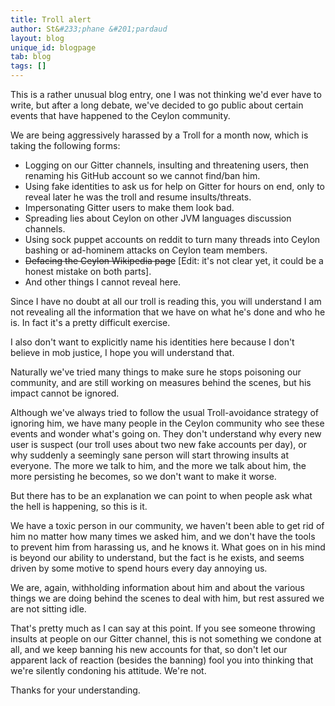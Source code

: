 ```yaml
---
title: Troll alert
author: St&#233;phane &#201;pardaud
layout: blog
unique_id: blogpage
tab: blog
tags: []
---
```


This is a rather unusual blog entry, one I was not thinking we'd ever have to write, but after
a long debate, we've decided to go public about certain events that have happened to the Ceylon
community.

We are being aggressively harassed by a Troll for a month now, which is taking the following
forms:

- Logging on our Gitter channels, insulting and threatening users, then renaming his GitHub account
  so we cannot find/ban him.
- Using fake identities to ask us for help on Gitter for hours on end, only to reveal later
  he was the troll and resume insults/threats.
- Impersonating Gitter users to make them look bad.
- Spreading lies about Ceylon on other JVM languages discussion channels.
- Using sock puppet accounts on reddit to turn many threads into Ceylon bashing or ad-hominem
  attacks on Ceylon team members.
- <s>Defacing the Ceylon Wikipedia page</s> [Edit: it's not clear yet, it could be a honest mistake 
  on both parts].
- And other things I cannot reveal here.

Since I have no doubt at all our troll is reading this, you will understand I am not revealing
all the information that we have on what he's done and who he is. In fact it's a pretty
difficult exercise.

I also don't want to explicitly name his identities here because I don't believe in mob justice,
I hope you will understand that.

Naturally we've tried many things to make sure he stops poisoning our community, and are still
working on measures behind the scenes, but his impact cannot be ignored.

Although we've always tried to follow the usual Troll-avoidance strategy of ignoring him, we
have many people in the Ceylon community who see these events and wonder what's going on. They
don't understand why every new user is suspect (our troll uses about two new fake accounts per
day), or why suddenly a seemingly sane person will start throwing insults at everyone. The
more we talk to him, and the more we talk about him, the more persisting he becomes, so we don't
want to make it worse.

But there has to be an explanation we can point to when people ask what the hell is happening, so
this is it.

We have a toxic person in our community, we haven't been able to get rid of him no matter how many
times we asked him, and we don't have the tools to prevent him from harassing us, and he knows it.
What goes on in his mind is beyond our ability to understand, but the fact is he exists, and seems
driven by some motive to spend hours every day annoying us.

We are, again, withholding information about him and about the various things we are doing behind
the scenes to deal with him, but rest assured we are not sitting idle.

That's pretty much as I can say at this point. If you see someone throwing insults at people on
our Gitter channel, this is not something we condone at all, and we keep banning his new accounts
for that, so don't let our apparent lack of reaction (besides the banning) fool you into thinking
that we're silently condoning his attitude. We're not.

Thanks for your understanding.
